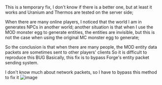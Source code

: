 This is a temporary fix, I don't know if there is a better one, but at least it works and Uranium and Thermos are tested on the server side;

When there are many online players, I noticed that the world I am in generates NPCs in another world; another situation is that when I use the MOD monster egg to generate entities, the entities are invisible, but this is not the case when using the original MC monster egg to generate;

So the conclusion is that when there are many people, the MOD entity data packets are sometimes sent to other players' clients
So it is difficult to reproduce this BUG
Basically, this fix is ​​to bypass Forge's entity packet sending system.


I don't know much about network packets, so I have to bypass this method to fix it
![image](https://github.com/user-attachments/assets/ab9a1545-53f2-4b4d-9bd1-c46d64d63d13)

